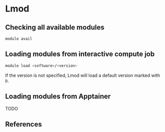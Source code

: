 # Lmod

## Checking all available modules

```
module avail
```

## Loading modules from interactive compute job

```bash
module load <software>/<version>
```

If the version is not specified, Lmod will load a default version marked with `D`.

## Loading modules from Apptainer

TODO

## References